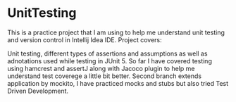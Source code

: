 # UnitTesting


This is a practice project that I am using to help me understand unit testing and version control in Intellij Idea IDE. Project covers:

Unit testing, different types of assertions and assumptions as well as adnotations used while testing in JUnit 5. So far I have covered testing using hamcrest and assertJ along with Jacoco plugin to help me understand test coverege a little bit better. Second branch extends application by mockito, I have practiced mocks and stubs but also tried Test Driven Development.

